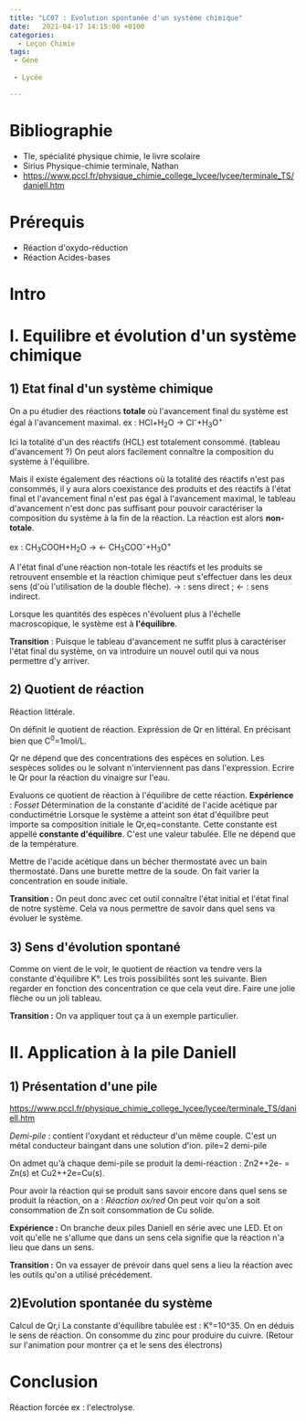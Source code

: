 ```yaml
---
title: "LC07 : Evolution spontanée d'un système chimique"
date:   2021-04-17 14:15:00 +0100
categories:
  - Leçon Chimie
tags:
 - Géné
 
 - Lycée

---
```

# Bibliographie 
- Tle, spécialité physique chimie, le livre scolaire
- Sirius Physique-chimie terminale, Nathan
- https://www.pccl.fr/physique_chimie_college_lycee/lycee/terminale_TS/daniell.htm

# Prérequis
- Réaction d'oxydo-réduction
- Réaction Acides-bases

# Intro

# I. Equilibre et évolution d'un système chimique

## 1) Etat final d'un système chimique
On a pu étudier des réactions **totale** où l'avancement final du système est égal à l'avancement maximal.
ex : HCl+H<sub>2</sub>O -> Cl<sup>-</sup>+H<sub>3</sub>O<sup>+</sup>

Ici la totalité d'un des réactifs (HCL) est totalement consommé.
(tableau d'avancement ?) On peut alors facilement connaître la composition du système à l'équilibre.

Mais il existe également des réactions où la totalité des réactifs n'est pas consommés, il y aura alors coexistance des produits et des réactifs à l'état final et l'avancement final n'est pas égal à l'avancement maximal, le tableau d'avancement n'est donc pas suffisant pour pouvoir caractériser la composition du système à la fin de la réaction. La réaction est alors **non-totale**. 

ex : CH<sub>3</sub>COOH+H<sub>2</sub>O -> <- CH<sub>3</sub>COO<sup>-</sup>+H<sub>3</sub>O<sup>+</sup>

A l'état final d'une réaction non-totale les réactifs et les produits se retrouvent ensemble et la réaction chimique peut s'effectuer dans les deux sens (d'où l'utilisation de la double flèche). -> : sens direct ; <- : sens indirect.

Lorsque les quantités des espèces n'évoluent plus à l'échelle macroscopique, le système est à **l'équilibre**.

**Transition** : Puisque le tableau d'avancement ne suffit plus à caractériser l'état final du système, on va introduire un nouvel outil qui va nous permettre d'y arriver.

## 2) Quotient de réaction
Réaction littérale.

On définit le quotient de réaction. 
Expréssion de Qr en littéral. En précisant bien que C<sup>0</sup>=1mol/L.

Qr ne dépend que des concentrations des espèces en solution. Les sespèces solides ou le solvant n'interviennent pas dans l'expression.
Ecrire le Qr pour la réaction du vinaigre sur l'eau.

Evaluons ce quotient de réaction à l'équilibre de cette réaction.
**Expérience** : *Fosset* Détermination de la constante d'acidité de l'acide acétique par conductimétrie
Lorsque le système a atteint son état d'équilibre peut importe sa composition initiale le Qr,eq=constante. Cette constante est appellé **constante d'équilibre**. C'est une valeur tabulée. Elle ne dépend que de la température.

Mettre de l'acide acétique dans un bécher thermostaté avec un bain thermostaté. Dans une burette mettre de la soude. On fait varier la concentration en soude initiale.

**Transition :** On peut donc avec cet outil connaître l'état initial et l'état final de notre système. Cela va nous permettre de savoir dans quel sens va évoluer le système.
## 3) Sens d'évolution spontané
Comme on vient de le voir, le quotient de réaction va tendre vers la constante d'équilibre K°. Les trois possibilités sont les suivante. Bien regarder en fonction des concentration ce que cela veut dire. 
Faire une jolie flèche ou un joli tableau.

**Transition :** On va appliquer tout ça à un exemple particulier.
# II. Application à la pile Daniell
## 1) Présentation d'une pile
https://www.pccl.fr/physique_chimie_college_lycee/lycee/terminale_TS/daniell.htm

*Demi-pile* : contient l'oxydant et réducteur d'un même couple. C'est un métal conducteur baingant dans une solution d'ion.
pile=2 demi-pile

On admet qu'à chaque demi-pile se produit la demi-réaction : Zn2++2e- = Zn(s) et Cu2++2e=Cu(s).

Pour avoir la réaction qui se produit sans savoir encore dans quel sens se produit la réaction, on a  : 
*Réaction ox/red*
On peut voir qu'on a soit consommation de Zn soit consommation de Cu solide. 

**Expérience :** On branche deux piles Daniell en série avec une LED. Et on voit qu'elle ne s'allume que dans un sens cela signifie que la réaction n'a lieu que dans un sens.

**Transition :** On va essayer de prévoir dans quel sens a lieu la réaction avec les outils qu'on a utilisé précédement.
## 2)Evolution spontanée du système
Calcul de Qr,i
La constante d'équilibre tabulée est : K°=10^35.
On en déduis le sens de réaction.
On consomme du zinc pour produire du cuivre.
(Retour sur l'animation pour montrer ça et le sens des électrons)

# Conclusion

Réaction forcée ex : l'electrolyse.
